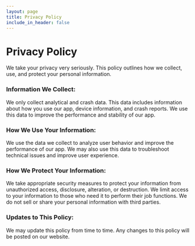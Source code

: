 ```yaml
---
layout: page
title: Privacy Policy
include_in_header: false
---
```


# Privacy Policy

We take your privacy very seriously. This policy outlines how we collect, use, and protect your personal information.
### Information We Collect:
We only collect analytical and crash data. This data includes information about how you use our app, device information, and crash reports. We use this data to improve the performance and stability of our app.
### How We Use Your Information:
We use the data we collect to analyze user behavior and improve the performance of our app. We may also use this data to troubleshoot technical issues and improve user experience.
### How We Protect Your Information:
We take appropriate security measures to protect your information from unauthorized access, disclosure, alteration, or destruction. We limit access to your information to those who need it to perform their job functions. We do not sell or share your personal information with third parties.
### Updates to This Policy:
We may update this policy from time to time. Any changes to this policy will be posted on our website.

